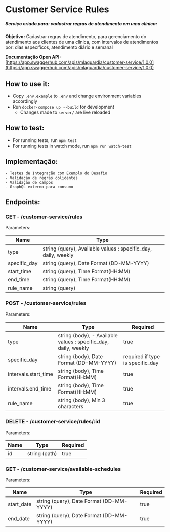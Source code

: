# Customer Service Rules
##### Serviço criado para: cadastrar regras de atendimento em uma clínica:
**Objetivo:** Cadastrar regras de atendimento, para gerenciamento do atendimento aos clientes de uma clínica, com intervalos de atendimentos por: dias específicos, atendimento diário e semanal

**Documentação Open API:** [https://app.swaggerhub.com/apis/mlaguardia/customer-service/1.0.0](https://app.swaggerhub.com/apis/mlaguardia/customer-service/1.0.0)

## How to use it:
* Copy `.env.example` to `.env` and change environment variables accordingly
* Run `docker-compose up --build` for development
    - Changes made to `server/` are live reloaded
    
## How to test:
* For running tests, run `npm test`
* For running tests in watch mode, run `npm run watch-test`

## Implementação:
    - Testes de Integração com Exemplo do Desafio
    - Validação de regras colidentes
    - Validação de campos
    - GraphQL externo para consumo
## Endpoints:
### GET - /customer-service/rules
Parameters:

| Name        | Type                                                          |
|-------------|---------------------------------------------------------------|
|type         | string (query), Available values : specific_day, daily, weekly|
|specific_day | string (query), Date Format (DD-MM-YYYY)                      |
|start_time   | string (query), Time Format(HH:MM)                            |
|end_time     | string (query), Time Format(HH:MM)                            |
|rule_name    | string (query)                                                |

### POST - /customer-service/rules
Parameters:

| Name                | Type                                                           | Required                         |
|---------------------|----------------------------------------------------------------|----------------------------------|
|type                 |string (body), - Available values : specific_day, daily, weekly |true                              |
|specific_day         |string (body), Date Format (DD-MM-YYYY)                         |required if type is specific_day  |
|intervals.start_time | string (body), Time Format(HH:MM)                              |true                              |
|intervals.end_time   | string (body), Time Format(HH:MM)                              |true                              |
|rule_name            | string (body), Min 3 characters                                |true                              |

### DELETE - /customer-service/rules/:id
Parameters:

| Name | Type          | Required |
|------|---------------|----------|
|id    | string (path) |true      |

### GET - /customer-service/available-schedules
Parameters:

| Name      | Type                                     | Required |
|-----------|------------------------------------------|----------|
|start_date | string (query), Date Format (DD-MM-YYYY) | true     |
|end_date   | string (query), Date Format (DD-MM-YYYY) | true     |
